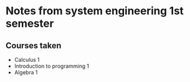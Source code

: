 # Notes from system engineering 1st semester


## Courses taken

- Calculus 1
- Introduction to programming 1
- Algebra 1
